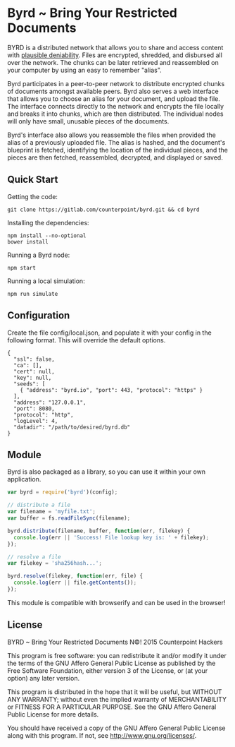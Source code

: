 Byrd ~ Bring Your Restricted Documents
======================================

BYRD is a distributed network that allows you to share and access content with
[plausible deniability](https://en.wikipedia.org/wiki/Plausible_deniability).
Files are encrypted, shredded, and disbursed all over the network. The chunks
can be later retrieved and reassembled on your computer by using an easy to
remember "alias".

Byrd participates in a peer-to-peer network to distribute encrypted chunks of
documents amongst available peers. Byrd also serves a web interface that allows
you to choose an alias for your document, and upload the file. The interface
connects directly to the network and encrypts the file locally and breaks it
into chunks, which are then distributed. The individual nodes will only have
small, unusable pieces of the documents.

Byrd's interface also allows you reassemble the files when provided the alias
of a previously uploaded file. The alias is hashed, and the document's
blueprint is fetched, identifying the location of the individual pieces, and
the pieces are then fetched, reassembled, decrypted, and displayed or saved.

## Quick Start

Getting the code:

```
git clone https://gitlab.com/counterpoint/byrd.git && cd byrd
```

Installing the dependencies:

```
npm install --no-optional
bower install
```

Running a Byrd node:

```
npm start
```

Running a local simulation:

```
npm run simulate
```

## Configuration

Create the file config/local.json, and populate it with your config in the
following format. This will override the default options.

```
{
  "ssl": false,
  "ca": [],
  "cert": null,
  "key": null,
  "seeds": [
    { "address": "byrd.io", "port": 443, "protocol": "https" }
  ],
  "address": "127.0.0.1",
  "port": 8080,
  "protocol": "http",
  "logLevel": 4,
  "datadir": "/path/to/desired/byrd.db"
}
```

## Module

Byrd is also packaged as a library, so you can use it within your own
application.

```js
var byrd = require('byrd')(config);

// distribute a file
var filename = 'myfile.txt';
var buffer = fs.readFileSync(filename);

byrd.distribute(filename, buffer, function(err, filekey) {
  console.log(err || 'Success! File lookup key is: ' + filekey);
});

// resolve a file
var filekey = 'sha256hash...';

byrd.resolve(filekey, function(err, file) {
  console.log(err || file.getContents());
});
```

This module is compatible with browserify and can be used in the browser!

## License

BYRD ~ Bring Your Restricted Documents
N©! 2015  Counterpoint Hackers

This program is free software: you can redistribute it and/or modify
it under the terms of the GNU Affero General Public License as published by
the Free Software Foundation, either version 3 of the License, or
(at your option) any later version.

This program is distributed in the hope that it will be useful,
but WITHOUT ANY WARRANTY; without even the implied warranty of
MERCHANTABILITY or FITNESS FOR A PARTICULAR PURPOSE.  See the
GNU Affero General Public License for more details.

You should have received a copy of the GNU Affero General Public License
along with this program.  If not, see <http://www.gnu.org/licenses/>.
